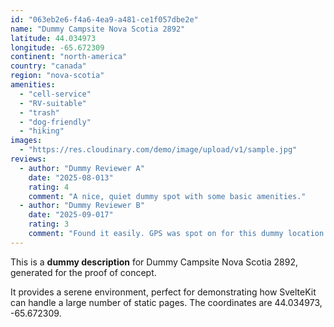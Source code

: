 ```yaml
---
id: "063eb2e6-f4a6-4ea9-a481-ce1f057dbe2e"
name: "Dummy Campsite Nova Scotia 2892"
latitude: 44.034973
longitude: -65.672309
continent: "north-america"
country: "canada"
region: "nova-scotia"
amenities:
  - "cell-service"
  - "RV-suitable"
  - "trash"
  - "dog-friendly"
  - "hiking"
images:
  - "https://res.cloudinary.com/demo/image/upload/v1/sample.jpg"
reviews:
  - author: "Dummy Reviewer A"
    date: "2025-08-013"
    rating: 4
    comment: "A nice, quiet dummy spot with some basic amenities."
  - author: "Dummy Reviewer B"
    date: "2025-09-017"
    rating: 3
    comment: "Found it easily. GPS was spot on for this dummy location."
---
```


This is a **dummy description** for Dummy Campsite Nova Scotia 2892, generated for the proof of concept.

It provides a serene environment, perfect for demonstrating how SvelteKit can handle a large number of static pages. The coordinates are 44.034973, -65.672309.
